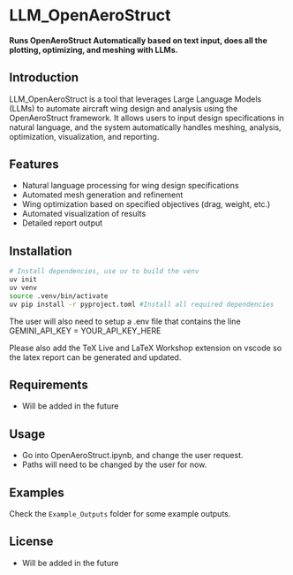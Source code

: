 # LLM_OpenAeroStruct

#### Runs OpenAeroStruct Automatically based on text input, does all the plotting, optimizing, and meshing with LLMs.

## Introduction
LLM_OpenAeroStruct is a tool that leverages Large Language Models (LLMs) to automate aircraft wing design and analysis using the OpenAeroStruct framework. It allows users to input design specifications in natural language, and the system automatically handles meshing, analysis, optimization, visualization, and reporting.

## Features
- Natural language processing for wing design specifications
- Automated mesh generation and refinement
- Wing optimization based on specified objectives (drag, weight, etc.)
- Automated visualization of results
- Detailed report output

## Installation
```bash
# Install dependencies, use uv to build the venv
uv init
uv venv
source .venv/bin/activate
uv pip install -r pyproject.toml #Install all required dependencies
```

The user will also need to setup a .env file that contains the line
GEMINI_API_KEY = YOUR_API_KEY_HERE

Please also add the TeX Live and LaTeX Workshop extension on vscode so the latex report can be generated and updated.

## Requirements
- Will be added in the future

## Usage
- Go into OpenAeroStruct.ipynb, and change the user request.
- Paths will need to be changed by the user for now.

## Examples
Check the `Example_Outputs` folder for some example outputs.

## License
- Will be added in the future